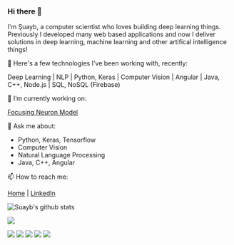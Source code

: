 ### Hi there 👋

I'm Şuayb, a computer scientist who loves building deep learning things. Previously I developed many web based applications and now I deliver solutions in deep learning, machine learning and other artifical intelligence things!

🔭 Here's a few technologies I've been working with, recently: 

Deep Learning | NLP | Python, Keras | Computer Vision | Angular | Java, C++, Node.js | SQL, NoSQL (Firebase)

👯 I’m currently working on:

 [Focusing Neuron Model](https://github.com/btekgit/FocusingNeuron-Keras) 

💬 Ask me about:
 - Python, Keras, Tensorflow
 - Computer Vision
 - Natural Language Processing
 - Java, C++, Angular
 
📫 How to reach me:

[Home](https://github.com/suayb25) | [LinkedIn](https://tr.linkedin.com/in/%C5%9Fuayb-talha-%C3%B6z%C3%A7elik-38b475164)

![Suayb's github stats](https://github-readme-stats.vercel.app/api?username=suayb25&show_icons=true&title_color=fff&icon_color=79ff97&text_color=9f9f9f&bg_color=151515)

![](https://komarev.com/ghpvc/?username=suayb25)

[![](https://www.vectorlogo.zone/logos/python/python-icon.svg)](https://www.python.org/)  [![](https://www.vectorlogo.zone/logos/tensorflow/tensorflow-icon.svg)](https://www.tensorflow.org/) [![](https://www.vectorlogo.zone/logos/angular/angular-icon.svg)](https://angular.io/)  [![](https://www.vectorlogo.zone/logos/java/java-icon.svg)](https://www.java.com/)  [![](https://www.vectorlogo.zone/logos/firebase/firebase-icon.svg)](https://firebase.google.com/)


